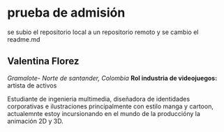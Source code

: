 ﻿# **prueba de admisión**
 
 se subio el repositorio local a un repositorio remoto y se cambio el readme.md 

 ## **Valentina Florez**


_Gramalote- Norte de santander, Colombia_
**Rol industria de videojuegos:** artista de activos

Estudiante de ingenieria multimedia, diseñadora de identidades corporativas e ilustraciones principalmente con estilo manga y cartoon, actualemnte estoy incursionando en el mundo de la produccióny la animación 2D y 3D.



 
